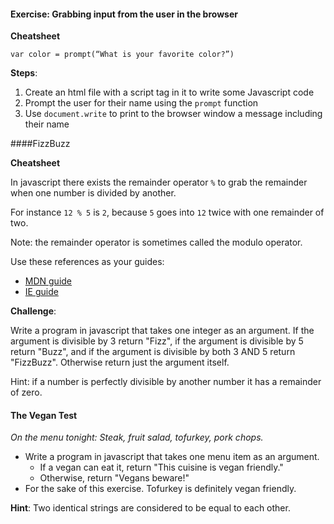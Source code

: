 #### Exercise: Grabbing input from the user in the browser

**Cheatsheet**

```
var color = prompt(“What is your favorite color?”)
```
**Steps**:
 1. Create an html file with a script tag in it to write some Javascript code
 2. Prompt the user for their name using the ```prompt``` function
 3. Use ```document.write``` to print to the browser window a message including their name

####FizzBuzz

**Cheatsheet**

In javascript there exists the remainder operator ```%``` to grab the remainder when one number is divided by another.

For instance ```12 % 5``` is ```2```, because ```5``` goes into ```12``` twice with one remainder of two.

Note: the remainder operator is sometimes called the modulo operator.

Use these references as your guides:

- [MDN guide]( https://developer.mozilla.org/en-US/docs/Web/JavaScript/Reference/Operators/Arithmetic_Operators#Remainder_%28.25%29)
- [IE guide](http://msdn.microsoft.com/en-us/library/ie/9f59bza0%28v=vs.94%29.aspx)

**Challenge**:

Write a program in javascript that takes one integer as an argument. If the argument is divisible by 3 return "Fizz", if the argument is divisible by 5 return "Buzz", and if the argument is divisible by both 3 AND 5 return "FizzBuzz". Otherwise return just the argument itself.  

Hint: if a number is perfectly divisible by another number it has a remainder of zero.


#### The Vegan Test

*On the menu tonight: Steak, fruit salad, tofurkey, pork chops.*

  - Write a program in javascript that takes one menu item as an argument.
    - If a vegan can eat it, return "This cuisine is vegan friendly."
    - Otherwise, return "Vegans beware!"
  - For the sake of this exercise. Tofurkey is definitely vegan friendly.

**Hint**: Two identical strings are considered to be equal to each other.
